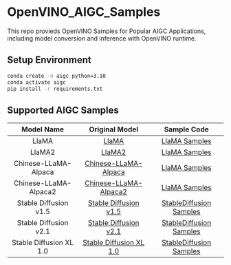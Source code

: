 # OpenVINO_AIGC_Samples
This repo provieds OpenVINO Samples for Popular AIGC Applications, including model conversion and inference with OpenVINO runtime.

## Setup Environment
```bash
conda create -n aigc python=3.10
conda activate aigc
pip install -r requirements.txt
```

## Supported AIGC Samples
|  Model Name  | Original Model | Sample Code  |
|:------------:|:--------------:|:------------:|
| LlaMA   | [LlaMA](https://huggingface.co/huggyllama) | [LlaMA Samples](https://github.com/sammysun0711/OpenVINO_AIGC_Samples/tree/main/LlaMA)  |
| LlaMA2  | [LlaMA2](https://huggingface.co/meta-llama) | [LlaMA Samples](https://github.com/sammysun0711/OpenVINO_AIGC_Samples/tree/main/LlaMA)  |
| Chinese-LLaMA-Alpaca  | [Chinese-LLaMA-Alpaca](https://github.com/ymcui/Chinese-LLaMA-Alpaca) | [LlaMA Samples](https://github.com/sammysun0711/OpenVINO_AIGC_Samples/tree/main/LlaMA) |
| Chinese-LLaMA-Alpaca2 | [Chinese-LLaMA-Alpaca2](https://github.com/ymcui/Chinese-LLaMA-Alpaca-2) | [LlaMA Samples](https://github.com/sammysun0711/OpenVINO_AIGC_Samples/tree/main/LlaMA)  |
| Stable Diffusion v1.5 | [Stable Diffusion v1.5](https://huggingface.co/runwayml/stable-diffusion-v1-5) | [StableDiffusion Samples](https://github.com/sammysun0711/OpenVINO_AIGC_Samples/tree/main/StableDiffusion) |
| Stable Diffusion v2.1 | [Stable Diffusion v2.1](https://huggingface.co/stabilityai/stable-diffusion-2-1) | [StableDiffusion Samples](https://github.com/sammysun0711/OpenVINO_AIGC_Samples/tree/main/StableDiffusion) |
| Stable Diffusion XL 1.0 | [Stable Diffusion XL 1.0](https://huggingface.co/stabilityai/stable-diffusion-xl-base-1.0) | [StableDiffusion Samples](https://github.com/sammysun0711/OpenVINO_AIGC_Samples/tree/main/StableDiffusion) |
